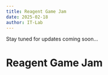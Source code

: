 ```yaml
---
title: Reagent Game Jam
date: 2025-02-18
author: IT-Lab
---
```



Stay tuned for updates coming soon...

# Reagent Game Jam 